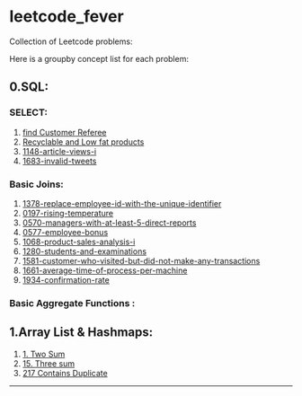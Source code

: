# leetcode_fever

Collection of Leetcode problems:

Here is a groupby concept list for each problem:

0.SQL:
----

### SELECT:

1. [find Customer Referee](https://github.com/imvaibhav28/leetcode_fever/tree/main/SQL/Select/0584-find-customer-referee)
2. [Recyclable and Low fat products](https://github.com/imvaibhav28/leetcode_fever/tree/main/SQL/Select/1757-recyclable-and-low-fat-products)
3. [1148-article-views-i](https://github.com/imvaibhav28/leetcode_fever/tree/main/SQL/Select/1148-article-views-i)
4. [1683-invalid-tweets](https://github.com/imvaibhav28/leetcode_fever/tree/main/SQL/Select/1683-invalid-tweets)

### Basic Joins:

1. [1378-replace-employee-id-with-the-unique-identifier](https://github.com/imvaibhav28/leetcode_fever/tree/main/SQL/basic_joins/1378-replace-employee-id-with-the-unique-identifier)
2. [0197-rising-temperature](https://github.com/imvaibhav28/leetcode_fever/tree/main/SQL/basic_joins/0197-rising-temperature)
3. [0570-managers-with-at-least-5-direct-reports](https://github.com/imvaibhav28/leetcode_fever/tree/main/SQL/basic_joins/0570-managers-with-at-least-5-direct-reports)
3. [0577-employee-bonus](https://github.com/imvaibhav28/leetcode_fever/tree/main/SQL/basic_joins/0577-employee-bonus)
4. [1068-product-sales-analysis-i](https://github.com/imvaibhav28/leetcode_fever/tree/main/SQL/basic_joins/1068-product-sales-analysis-i)
5. [1280-students-and-examinations](https://github.com/imvaibhav28/leetcode_fever/tree/main/SQL/basic_joins/1280-students-and-examinations)
6. [1581-customer-who-visited-but-did-not-make-any-transactions](https://github.com/imvaibhav28/leetcode_fever/tree/main/SQL/basic_joins/1581-customer-who-visited-but-did-not-make-any-transactions)
7. [1661-average-time-of-process-per-machine](https://github.com/imvaibhav28/leetcode_fever/tree/main/SQL/basic_joins/1661-average-time-of-process-per-machine)
8. [1934-confirmation-rate](https://github.com/imvaibhav28/leetcode_fever/tree/main/SQL/basic_joins/1934-confirmation-rate)

### Basic Aggregate Functions :





1.Array List & Hashmaps:
---

1. [1. Two Sum](https://github.com/imvaibhav28/leetcode_fever/tree/main/Arrays/0001-two-sum)
2. [15. Three sum](https://github.com/imvaibhav28/leetcode_fever/tree/main/Arrays/0015-3sum)
3. [217 Contains Duplicate](https://github.com/imvaibhav28/leetcode_fever/tree/main/Arrays/0217-contains-duplicate)
----


